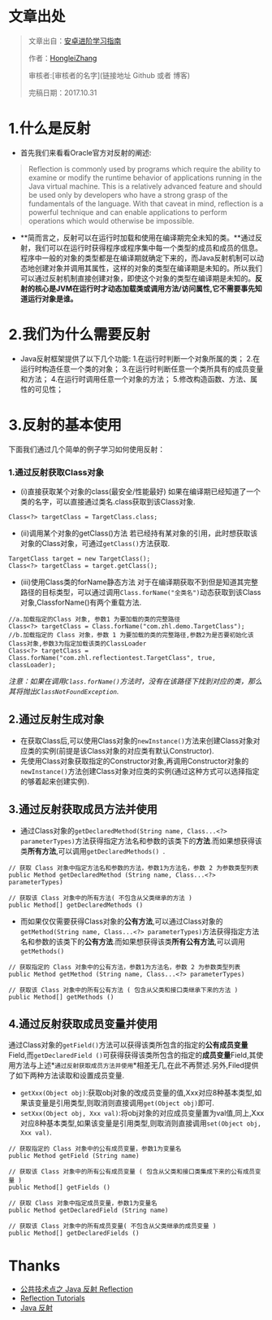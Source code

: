 # 文章出处

> 文章出自：[安卓进阶学习指南](https://github.com/iwannabetop/Awesome-Android-Learning-Guide)
>
> 作者：[HongleiZhang](https://github.com/RayCourant)
>
> 审核者:[审核者的名字](链接地址 Github 或者 博客)
>
> 完稿日期：2017.10.31
# 1.什么是反射
- 首先我们来看看Oracle官方对反射的阐述:
> Reflection is commonly used by programs which require the ability to examine or modify the runtime behavior of applications running in the Java virtual machine. This is a relatively advanced feature and should be used only by developers who have a strong grasp of the fundamentals of the language. With that caveat in mind, reflection is a powerful technique and can enable applications to perform operations which would otherwise be impossible.

  - **简而言之，反射可以在运行时加载和使用在编译期完全未知的类。**通过反射，我们可以在运行时获得程序或程序集中每一个类型的成员和成员的信息。程序中一般的对象的类型都是在编译期就确定下来的，而Java反射机制可以动态地创建对象并调用其属性，这样的对象的类型在编译期是未知的。所以我们可以通过反射机制直接创建对象，即使这个对象的类型在编译期是未知的。**反射的核心是JVM在运行时才动态加载类或调用方法/访问属性,它不需要事先知道运行对象是谁。**

# 2.我们为什么需要反射
- Java反射框架提供了以下几个功能:
1.在运行时判断一个对象所属的类；
2.在运行时构造任意一个类的对象；
3.在运行时判断任意一个类所具有的成员变量和方法；
4.在运行时调用任意一个对象的方法；
5.修改构造函数、方法、属性的可见性；
# 3.反射的基本使用
下面我们通过几个简单的例子学习如何使用反射：
### 1.通过反射获取Class对象
 - (i)直接获取某个对象的class(最安全/性能最好)
如果在编译期已经知道了一个类的名字，可以直接通过类名.class获取到该Class对象.
```
Class<?> targetClass = TargetClass.class;
```
 - (ii)调用某个对象的getClass()方法
若已经持有某对象的引用，此时想获取该对象的Class对象，可通过`getClass()`方法获取.
```
TargetClass target = new TargetClass();
Class<?> targetClass = target.getClass();
```
 - (iii)使用Class类的forName静态方法
对于在编译期获取不到但是知道其完整路径的目标类型，可以通过调用`Class.forName("全类名")`动态获取到该Class对象,ClassforName()有两个重载方法.
```
//a.加载指定的Class 对象, 参数1 为要加载的类的完整路径
Class<?> targetClass = Class.forName("com.zhl.demo.TargetClass");
//b.加载指定的 Class 对象，参数 1 为要加载的类的完整路径,参数2为是否要初始化该Class对象,参数3为指定加载该类的ClassLoader
Class<?> targetClass = Class.forName("com.zhl.reflectiontest.TargetClass", true, classLoader);
```
*注意：如果在调用`Class.forName()`方法时，没有在该路径下找到对应的类，那么其将抛出`ClassNotFoundException`.*
## 2.通过反射生成对象
- 在获取Class后,可以使用Class对象的`newInstance()`方法来创建Class对象对应类的实例(前提是该Class对象的对应类有默认Constructor).
- 先使用Class对象获取指定的Constructor对象,再调用Constructor对象的`newInstance()`方法创建Class对象对应类的实例(通过这种方式可以选择指定的够着起来创建实例).
## 3.通过反射获取成员方法并使用
  - 通过Class对象的`getDeclaredMethod(String name, Class...<?> parameterTypes)`方法获得指定方法名和参数的该类下的**方法**.而如果想获得该类**所有方法**,可以调用`getDeclaredMethods() `.
```
// 获取 Class 对象中指定方法名和参数的方法，参数1为方法名，参数 2 为参数类型列表
public Method getDeclaredMethod (String name, Class...<?> parameterTypes)

// 获取该 Class 对象中的所有方法( 不包含从父类继承的方法 )
public Method[] getDeclaredMethods ()
```
  - 而如果仅仅需要获得Class对象的**公有方法**,可以通过Class对象的`getMethod(String name, Class...<?> parameterTypes)`方法获得指定方法名和参数的该类下的**公有方法**.而如果想获得该类**所有公有方法**,可以调用`getMethods() `
```
// 获取指定的 Class 对象中的公有方法，参数1为方法名，参数 2 为参数类型列表
public Method getMethod (String name, Class...<?> parameterTypes)

// 获取该 Class 对象中的所有公有方法 ( 包含从父类和接口类继承下来的方法 )
public Method[] getMethods ()
```

## 4.通过反射获取成员变量并使用 
通过Class对象的`getField()`方法可以获得该类所包含的指定的**公有成员变量**Field,而`getDeclaredField ()`可获得获得该类所包含的指定的**成员变量**Field,其使用方法与上述*`通过反射获取成员方法并使用`*相差无几,在此不再赘述.另外,Filed提供了如下两种方法读取和设置成员变量.
  - `getXxx(Object obj)`:获取obj对象的改成员变量的值,Xxx对应8种基本类型,如果该变量是引用类型,则取消则直接调用`get(Object obj)`即可.
 -  `setXxx(Object obj, Xxx val)`:将obj对象的对应成员变量置为val值,同上,Xxx对应8种基本类型,如果该变量是引用类型,则取消则直接调用`set(Object obj, Xxx val)`.
```
// 获取指定的 Class 对象中的公有成员变量，参数1为变量名
public Method getField (String name)

// 获取该 Class 对象中的所有公有成员变量 ( 包含从父类和接口类集成下来的公有成员变量 )
public Method[] getFields ()

// 获取 Class 对象中指定成员变量，参数1为变量名
public Method getDeclaredField (String name)

// 获取该 Class 对象中的所有成员变量( 不包含从父类继承的成员变量 )
public Method[] getDeclaredFields ()

```

# Thanks

* [公共技术点之 Java 反射 Reflection](http://a.codekk.com/detail/Android/Mr.Simple/%E5%85%AC%E5%85%B1%E6%8A%80%E6%9C%AF%E7%82%B9%E4%B9%8B%20Java%20%E5%8F%8D%E5%B0%84%20Reflection)
* [Reflection Tutorials](https://docs.oracle.com/javase/tutorial/reflect/)
* [Java 反射](http://www.importnew.com/17616.html)
